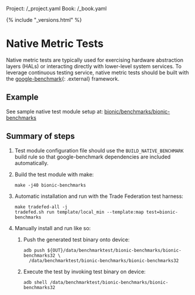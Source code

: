 Project: /_project.yaml
Book: /_book.yaml

{% include "_versions.html" %}

<!--
  Copyright 2018 The Android Open Source Project

  Licensed under the Apache License, Version 2.0 (the "License");
  you may not use this file except in compliance with the License.
  You may obtain a copy of the License at

      http://www.apache.org/licenses/LICENSE-2.0

  Unless required by applicable law or agreed to in writing, software
  distributed under the License is distributed on an "AS IS" BASIS,
  WITHOUT WARRANTIES OR CONDITIONS OF ANY KIND, either express or implied.
  See the License for the specific language governing permissions and
  limitations under the License.
-->

# Native Metric Tests

Native metric tests are typically used for exercising hardware abstraction
layers (HALs) or interacting directly with lower-level system services. To
leverage continuous testing service, native metric tests should be built with
the [google-benchmark](https://github.com/google/benchmark){: .external}
framework.

## Example

See sample native test module setup at:
[bionic/benchmarks/bionic-benchmarks](https://android.googlesource.com/platform/bionic/+/master/benchmarks/bionic_benchmarks.cpp)

## Summary of steps

1. Test module configuration file should use the `BUILD_NATIVE_BENCHMARK` build
   rule so that google-benchmark dependencies are included automatically.
1. Build the test module with make:

   ```shell
   make -j40 bionic-benchmarks
   ```
1.  Automatic installation and run with the Trade Federation test harness:

    ```
    make tradefed-all -j
    tradefed.sh run template/local_min --template:map test=bionic-benchmarks
    ```

1. Manually install and run like so:

   1. Push the generated test binary onto device:

      ```
      adb push ${OUT}/data/benchmarktest/bionic-benchmarks/bionic-benchmarks32 \
        /data/benchmarktest/bionic-benchmarks/bionic-benchmarks32
      ```
   1. Execute the test by invoking test binary on device:

      ```
      adb shell /data/benchmarktest/bionic-benchmarks/bionic-benchmarks32
      ```
